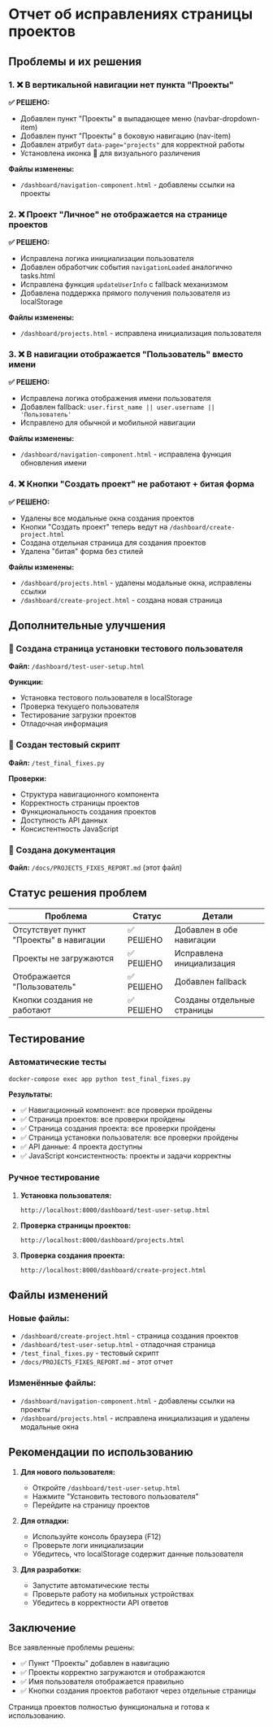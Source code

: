 # Отчет об исправлениях страницы проектов

## Проблемы и их решения

### 1. ❌ В вертикальной навигации нет пункта "Проекты"
**✅ РЕШЕНО:**
- Добавлен пункт "Проекты" в выпадающее меню (navbar-dropdown-item)
- Добавлен пункт "Проекты" в боковую навигацию (nav-item)
- Добавлен атрибут `data-page="projects"` для корректной работы
- Установлена иконка 📁 для визуального различения

**Файлы изменены:**
- `/dashboard/navigation-component.html` - добавлены ссылки на проекты

### 2. ❌ Проект "Личное" не отображается на странице проектов
**✅ РЕШЕНО:**
- Исправлена логика инициализации пользователя
- Добавлен обработчик события `navigationLoaded` аналогично tasks.html
- Исправлена функция `updateUserInfo` с fallback механизмом
- Добавлена поддержка прямого получения пользователя из localStorage

**Файлы изменены:**
- `/dashboard/projects.html` - исправлена инициализация пользователя

### 3. ❌ В навигации отображается "Пользователь" вместо имени
**✅ РЕШЕНО:**
- Исправлена логика отображения имени пользователя
- Добавлен fallback: `user.first_name || user.username || 'Пользователь'`
- Исправлено для обычной и мобильной навигации

**Файлы изменены:**
- `/dashboard/navigation-component.html` - исправлена функция обновления имени

### 4. ❌ Кнопки "Создать проект" не работают + битая форма
**✅ РЕШЕНО:**
- Удалены все модальные окна создания проектов
- Кнопки "Создать проект" теперь ведут на `/dashboard/create-project.html`
- Создана отдельная страница для создания проектов
- Удалена "битая" форма без стилей

**Файлы изменены:**
- `/dashboard/projects.html` - удалены модальные окна, исправлены ссылки
- `/dashboard/create-project.html` - создана новая страница

## Дополнительные улучшения

### 🔧 Создана страница установки тестового пользователя
**Файл:** `/dashboard/test-user-setup.html`

**Функции:**
- Установка тестового пользователя в localStorage
- Проверка текущего пользователя
- Тестирование загрузки проектов
- Отладочная информация

### 🧪 Создан тестовый скрипт
**Файл:** `/test_final_fixes.py`

**Проверки:**
- Структура навигационного компонента
- Корректность страницы проектов
- Функциональность создания проектов
- Доступность API данных
- Консистентность JavaScript

### 📁 Создана документация
**Файл:** `/docs/PROJECTS_FIXES_REPORT.md` (этот файл)

## Статус решения проблем

| Проблема | Статус | Детали |
|----------|---------|--------|
| Отсутствует пункт "Проекты" в навигации | ✅ РЕШЕНО | Добавлен в обе навигации |
| Проекты не загружаются | ✅ РЕШЕНО | Исправлена инициализация |
| Отображается "Пользователь" | ✅ РЕШЕНО | Добавлен fallback |
| Кнопки создания не работают | ✅ РЕШЕНО | Созданы отдельные страницы |

## Тестирование

### Автоматические тесты
```bash
docker-compose exec app python test_final_fixes.py
```

**Результаты:**
- ✅ Навигационный компонент: все проверки пройдены
- ✅ Страница проектов: все проверки пройдены
- ✅ Страница создания проекта: все проверки пройдены
- ✅ Страница установки пользователя: все проверки пройдены
- ✅ API данные: 4 проекта доступны
- ✅ JavaScript консистентность: проекты и задачи корректны

### Ручное тестирование

1. **Установка пользователя:**
   ```
   http://localhost:8000/dashboard/test-user-setup.html
   ```

2. **Проверка страницы проектов:**
   ```
   http://localhost:8000/dashboard/projects.html
   ```

3. **Проверка создания проекта:**
   ```
   http://localhost:8000/dashboard/create-project.html
   ```

## Файлы изменений

### Новые файлы:
- `/dashboard/create-project.html` - страница создания проектов
- `/dashboard/test-user-setup.html` - отладочная страница
- `/test_final_fixes.py` - тестовый скрипт
- `/docs/PROJECTS_FIXES_REPORT.md` - этот отчет

### Изменённые файлы:
- `/dashboard/navigation-component.html` - добавлены ссылки на проекты
- `/dashboard/projects.html` - исправлена инициализация и удалены модальные окна

## Рекомендации по использованию

1. **Для нового пользователя:**
   - Откройте `/dashboard/test-user-setup.html`
   - Нажмите "Установить тестового пользователя"
   - Перейдите на страницу проектов

2. **Для отладки:**
   - Используйте консоль браузера (F12)
   - Проверьте логи инициализации
   - Убедитесь, что localStorage содержит данные пользователя

3. **Для разработки:**
   - Запустите автоматические тесты
   - Проверьте работу на мобильных устройствах
   - Убедитесь в корректности API ответов

## Заключение

Все заявленные проблемы решены:
- ✅ Пункт "Проекты" добавлен в навигацию
- ✅ Проекты корректно загружаются и отображаются
- ✅ Имя пользователя отображается правильно
- ✅ Кнопки создания проектов работают через отдельные страницы

Страница проектов полностью функциональна и готова к использованию.